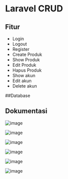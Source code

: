 # Laravel CRUD

## Fitur

- Login
- Logout
- Register
- Create Produk
- Show Produk
- Edit Produk
- Hapus Produk
- Show akun
- Edit akun
- Delete akun

##Database


## Dokumentasi
![image](https://github.com/ferdyfebriyanto/laravel_crud_ferdyy/assets/47923906/04628858-57b0-4330-8c0b-74d36cd09fe5)

![image](https://github.com/ferdyfebriyanto/laravel_crud_ferdyy/assets/47923906/dc35864b-7a6c-4681-9db6-f072f19222e1)

![image](https://github.com/ferdyfebriyanto/laravel_crud_ferdyy/assets/47923906/f7500dca-4ff4-4405-a9ba-0c753e689a80)

![image](https://github.com/ferdyfebriyanto/laravel_crud_ferdyy/assets/47923906/de35905a-1e1d-441d-8712-206752a46aa6)

![image](https://github.com/ferdyfebriyanto/laravel_crud_ferdyy/assets/47923906/3ebfa517-8c53-4e0c-afac-d2faebfa9497)

![image](https://github.com/ferdyfebriyanto/laravel_crud_ferdyy/assets/47923906/dec25c95-fc38-4c25-a067-df1ed5e26436)
